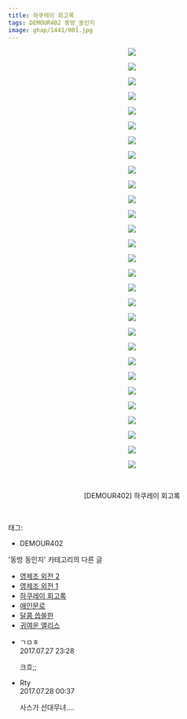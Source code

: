 ```yaml
---
title: 하쿠레이 회고록
tags: DEMOUR402 동방_동인지
image: ghap/1441/001.jpg
---
```

<div class="article">
<p style="text-align: center; clear: none; float: none;"><img src="{{ site.nasurl }}/ghap/1441/001.jpg"/></p>
<p style="text-align: center; clear: none; float: none;"><img src="{{ site.nasurl }}/ghap/1441/002.jpg"/></p>
<p style="text-align: center; clear: none; float: none;"><img src="{{ site.nasurl }}/ghap/1441/003.jpg"/></p>
<p style="text-align: center; clear: none; float: none;"><img src="{{ site.nasurl }}/ghap/1441/004.jpg"/></p>
<p style="text-align: center; clear: none; float: none;"><img src="{{ site.nasurl }}/ghap/1441/005.jpg"/></p>
<p style="text-align: center; clear: none; float: none;"><img src="{{ site.nasurl }}/ghap/1441/006.jpg"/></p>
<p style="text-align: center; clear: none; float: none;"><img src="{{ site.nasurl }}/ghap/1441/007.jpg"/></p>
<p style="text-align: center; clear: none; float: none;"><img src="{{ site.nasurl }}/ghap/1441/008.jpg"/></p>
<p style="text-align: center; clear: none; float: none;"><img src="{{ site.nasurl }}/ghap/1441/009.jpg"/></p>
<p style="text-align: center; clear: none; float: none;"><img src="{{ site.nasurl }}/ghap/1441/010.jpg"/></p>
<p style="text-align: center; clear: none; float: none;"><img src="{{ site.nasurl }}/ghap/1441/011.jpg"/></p>
<p style="text-align: center; clear: none; float: none;"><img src="{{ site.nasurl }}/ghap/1441/012.jpg"/></p>
<p style="text-align: center; clear: none; float: none;"><img src="{{ site.nasurl }}/ghap/1441/013.jpg"/></p>
<p style="text-align: center; clear: none; float: none;"><img src="{{ site.nasurl }}/ghap/1441/014.jpg"/></p>
<p style="text-align: center; clear: none; float: none;"><img src="{{ site.nasurl }}/ghap/1441/015.jpg"/></p>
<p style="text-align: center; clear: none; float: none;"><img src="{{ site.nasurl }}/ghap/1441/016.jpg"/></p>
<p style="text-align: center; clear: none; float: none;"><img src="{{ site.nasurl }}/ghap/1441/017.jpg"/></p>
<p style="text-align: center; clear: none; float: none;"><img src="{{ site.nasurl }}/ghap/1441/018.jpg"/></p>
<p style="text-align: center; clear: none; float: none;"><img src="{{ site.nasurl }}/ghap/1441/019.jpg"/></p>
<p style="text-align: center; clear: none; float: none;"><img src="{{ site.nasurl }}/ghap/1441/020.jpg"/></p>
<p style="text-align: center; clear: none; float: none;"><img src="{{ site.nasurl }}/ghap/1441/021.jpg"/></p>
<p style="text-align: center; clear: none; float: none;"><img src="{{ site.nasurl }}/ghap/1441/022.jpg"/></p>
<p style="text-align: center; clear: none; float: none;"><img src="{{ site.nasurl }}/ghap/1441/023.jpg"/></p>
<p style="text-align: center; clear: none; float: none;"><img src="{{ site.nasurl }}/ghap/1441/024.jpg"/></p>
<p style="text-align: center; clear: none; float: none;"><img src="{{ site.nasurl }}/ghap/1441/025.jpg"/></p>
<p style="text-align: center; clear: none; float: none;"><img src="{{ site.nasurl }}/ghap/1441/026.jpg"/></p>
<p style="text-align: center; clear: none; float: none;"><img src="{{ site.nasurl }}/ghap/1441/027.jpg"/></p>
<p style="text-align: center; clear: none; float: none;"><img src="{{ site.nasurl }}/ghap/1441/028.jpg"/></p>
<p style="text-align: center; clear: none; float: none;"><img src="{{ site.nasurl }}/ghap/1441/029.jpg"/></p>
<p style="text-align: center; clear: none; float: none;"><br/></p>
<p style="text-align: center; clear: none; float: none;">[DEMOUR402] 하쿠레이 회고록</p>
<p><br/></p>
</div><div class="tagTrail">
<p>태그: </p>
<ul>
<li>DEMOUR402</li>
</ul>
</div><div class="another">
<p>'동방 동인지' 카테고리의 다른 글</p>
<ul>
<li><a href="/2016-08-09-ghap_1443">영제조 외전 2</a></li>
<li><a href="/2016-08-09-ghap_1442">영제조 외전 1</a></li>
<li><a href="/2016-08-09-ghap_1441">하쿠레이 회고록</a></li>
<li><a href="/2016-08-09-ghap_1438">애인문로</a></li>
<li><a href="/2016-08-09-ghap_1437">달콤 씁쓸한</a></li>
<li><a href="/2016-08-08-ghap_1436">귀여운 앨리스</a></li>
</ul>
</div><div class="cb_module cb_fluid">
<div class="cb_wrt cb_profile">
<div class="comment">
<ul>
<li class="cb_thumb_off" id="comment15045927">
<div class="cb_comment_area">
<div class="cb_info_area">
<div class="cb_section">
<span class="cb_nick_name">ㄱㅁㅎ</span>
</div>
<div class="cb_section">
<span class="cb_date">2017.07.27 23:28 </span>
</div>
</div>
<div class="cb_dsc_comment">
<p class="cb_dsc">
											크흐;;
										</p>
</div>
</div></li>
<li class="cb_thumb_off" id="comment15045977">
<div class="cb_comment_area">
<div class="cb_info_area">
<div class="cb_section">
<span class="cb_nick_name">Rty</span>
</div>
<div class="cb_section">
<span class="cb_date">2017.07.28 00:37 </span>
</div>
</div>
<div class="cb_dsc_comment">
<p class="cb_dsc">
											사스가 선대무녀....
										</p>
</div>
</div></li>
</ul>
</div>
</div><!-- commentList close -->
</div>